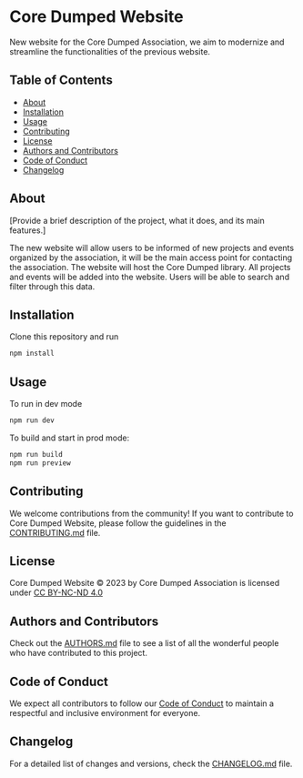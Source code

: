 # Core Dumped Website

New website for the Core Dumped Association, we aim to modernize and streamline the functionalities of the previous website.

## Table of Contents

- [About](#about)
- [Installation](#installation)
- [Usage](#usage)
- [Contributing](#contributing)
- [License](#license)
- [Authors and Contributors](#authors-and-contributors)
- [Code of Conduct](#code-of-conduct)
- [Changelog](#changelog)

## About

[Provide a brief description of the project, what it does, and its main features.]

The new website will allow users to be informed of new projects and events organized by the association, it will be the main access point for contacting the association.
The website will host the Core Dumped library.
All projects and events will be added into the website. Users will be able to search and filter through this data.

## Installation

Clone this repository and run

```bash
npm install
```

## Usage

To run in dev mode

```bash
npm run dev
```

To build and start in prod mode:

```bash
npm run build
npm run preview
```

## Contributing

We welcome contributions from the community! If you want to contribute to Core Dumped Website, please follow the guidelines in the [CONTRIBUTING.md](CONTRIBUTING.md) file.

## License

Core Dumped Website © 2023 by Core Dumped Association is licensed under [CC BY-NC-ND 4.0](https://creativecommons.org/licenses/by-nc-nd/4.0/?ref=chooser-v1)

## Authors and Contributors

Check out the [AUTHORS.md](AUTHORS.md) file to see a list of all the wonderful people who have contributed to this project.

## Code of Conduct

We expect all contributors to follow our [Code of Conduct](CODE_OF_CONDUCT.md) to maintain a respectful and inclusive environment for everyone.

## Changelog

For a detailed list of changes and versions, check the [CHANGELOG.md](CHANGELOG.md) file.
